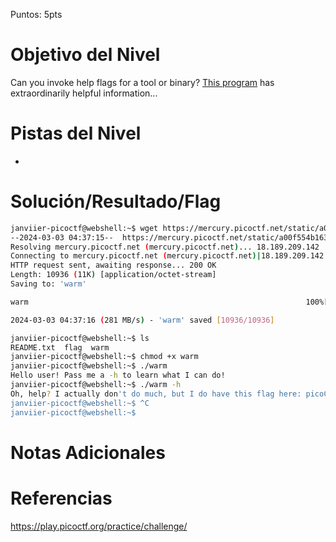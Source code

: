 Puntos: 5pts
# Objetivo del Nivel

Can you invoke help flags for a tool or binary? [This program](https://mercury.picoctf.net/static/a00f554b16385d9970dae424f66ee1ab/warm) has extraordinarily helpful information...
# Pistas del Nivel
- 
# Solución/Resultado/Flag

```bash
janviier-picoctf@webshell:~$ wget https://mercury.picoctf.net/static/a00f554b16385d9970dae424f66ee1ab/warm
--2024-03-03 04:37:15--  https://mercury.picoctf.net/static/a00f554b16385d9970dae424f66ee1ab/warm
Resolving mercury.picoctf.net (mercury.picoctf.net)... 18.189.209.142
Connecting to mercury.picoctf.net (mercury.picoctf.net)|18.189.209.142|:443... connected.
HTTP request sent, awaiting response... 200 OK
Length: 10936 (11K) [application/octet-stream]
Saving to: 'warm'

warm                                                              100%[=============================================================================================================================================================>]  10.68K  --.-KB/s    in 0s      

2024-03-03 04:37:16 (281 MB/s) - 'warm' saved [10936/10936]

janviier-picoctf@webshell:~$ ls
README.txt  flag  warm
janviier-picoctf@webshell:~$ chmod +x warm
janviier-picoctf@webshell:~$ ./warm
Hello user! Pass me a -h to learn what I can do!
janviier-picoctf@webshell:~$ ./warm -h
Oh, help? I actually don't do much, but I do have this flag here: picoCTF{b1scu1ts_4nd_gr4vy_18788aaa}
janviier-picoctf@webshell:~$ ^C
janviier-picoctf@webshell:~$ 
```
# Notas Adicionales
# Referencias

https://play.picoctf.org/practice/challenge/